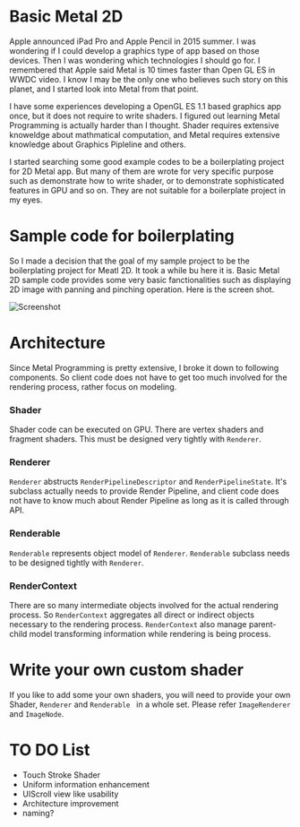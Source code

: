 # Basic Metal 2D

Apple announced iPad Pro and Apple Pencil in 2015 summer.  I was wondering if I could develop a graphics type of app based on those devices.  Then I was wondering which technologies I should go for.   I remembered that Apple said Metal is 10 times faster than Open GL ES in WWDC video.  I know I may be the only one who believes such story on this planet, and I started look into Metal from that point.

I have some experiences developing a OpenGL ES 1.1 based graphics app once, but it does not require to write shaders.  I figured out learning Metal Programming is actually harder than I thought.  Shader requires extensive knoweldge about mathmatical computation, and Metal requires extensive knowledge about Graphics Pipleline and others.

I started searching some good example codes to be a boilerplating project for 2D Metal app.  But many of them are wrote for very specific purpose such as demonstrate how to write shader, or to demonstrate sophisticated features in GPU and so on.  They are not suitable for a boilerplate project in my eyes.

# Sample code for boilerplating

So I made a decision that the goal of my sample project to be the boilerplating project for Meatl 2D.  It took a while bu here it is.  Basic Metal 2D sample code provides some very basic fanctionalities such as displaying 2D image with panning and pinching operation. Here is the screen shot.

![Screenshot](https://qiita-image-store.s3.amazonaws.com/0/65634/d95141e2-65b9-a1e4-299a-d2baf9333964.jpeg)

# Architecture

Since Metal Programming is pretty extensive, I broke it down to following components.  So client code does not have to get too much involved for the rendering process, rather focus on modeling. 
 
### Shader

Shader code can be executed on GPU.  There are vertex shaders and fragment shaders.  This must be designed very tightly with `Renderer`.

### Renderer

`Renderer` abstructs `RenderPipelineDescriptor` and `RenderPipelineState`. It's subclass actually needs to provide Render Pipeline, and client code does not have to know much about Render Pipeline as long as it is called through API.


### Renderable

`Renderable` represents object model of `Renderer`.  `Renderable` subclass needs to be designed tightly with `Renderer`. 


### RenderContext

There are so many intermediate objects involved for the actual rendering process.  So `RenderContext` aggregates all direct or indirect objects necessary to the rendering process.  `RenderContext` also manage parent-child model transforming information while rendering is being process.


# Write your own custom shader

If you like to add some your own shaders, you will need to provide your own Shader, `Renderer` and `Renderable ` in a whole set.  Please refer `ImageRenderer` and `ImageNode`.

# TO DO List

- Touch Stroke Shader
- Uniform information enhancement
- UIScroll view like usability
- Architecture improvement
- naming?



